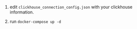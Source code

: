 1. edit `clickhouse_connection_config.json` with your clickhouse information.

2. run `docker-compose up -d`

